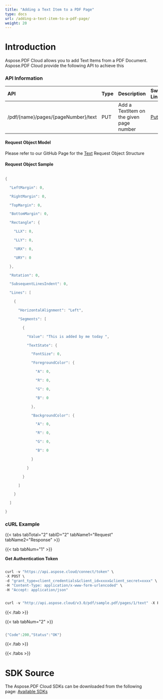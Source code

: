 ```yaml
---
title: "Adding a Text Item to a PDF Page"
type: docs
url: /adding-a-text-item-to-a-pdf-page/
weight: 20
---
```


# **Introduction**
Aspose.PDF Cloud allows you to add Text Items from a PDF Document. Aspose.PDF Cloud provide the following API to achieve this
### **API Information**

|**API**|**Type**|**Description**|**Swagger Link**|
| :- | :- | :- | :- |
|/pdf/{name}/pages/{pageNumber}/text|PUT|Add a TextItem on the given page number|[PutAddText](https://apireference.aspose.cloud/pdf/#!/Text/PutAddText)|
#### **Request Object Model**
Please refer to our GitHub Page for the [Text](https://github.com/aspose-pdf-cloud/aspose-pdf-cloud-dotnet/blob/master/docs/TextRects.md) Request Object Structure
#### **Request Object Sample**
```java

{

  "LeftMargin": 0,

  "RightMargin": 0,

  "TopMargin": 0,

  "BottomMargin": 0,

  "Rectangle": {

    "LLX": 0,

    "LLY": 0,

    "URX": 0,

    "URY": 0

  },

  "Rotation": 0,

  "SubsequentLinesIndent": 0,

  "Lines": [

    {

      "HorizontalAlignment": "Left",

      "Segments": [

        {

          "Value": "This is added by me today ",

          "TextState": {

            "FontSize": 0,

            "ForegroundColor": {

              "A": 0,

              "R": 0,

              "G": 0,

              "B": 0

            },

            "BackgroundColor": {

              "A": 0,

              "R": 0,

              "G": 0,

              "B": 0

            }

          }

        }

      ]

    }

  ]

}

```
### **cURL Example**
{{< tabs tabTotal="2" tabID="2" tabName1="Request" tabName2="Response" >}}

{{< tab tabNum="1" >}}

**Get Authentication Token**

```java

curl -v "https://api.aspose.cloud/connect/token" \
-X POST \
-d "grant_type=client_credentials&client_id=xxxx&client_secret=xxxx" \
-H "Content-Type: application/x-www-form-urlencoded" \
-H "Accept: application/json"

```

```java

curl -v "http://api.aspose.cloud/v3.0/pdf/sample.pdf/pages/1/text" -X PUT -H "Content-Type: application/json" -H "Accept: application/json" -H "Authorization: Bearer 4DRR8_Kw6WKlJc8lAI9HKIB9JrQg_t-WoaSfoGNrtX-hgNg-P1-6ivIGY5H2y9xxclVDtuRdeH0qQ3Me0cuFTP2h9RQe6S1fisay3FuR71pvs8HOavEkFsv4on25PoXvNSgyyXT9jbb23HNYqiSJGBWMq1zyRIbYTsepdMwQnn_DP5KW2w4NjgQjsYcgeW14O-XlPJZxnz59jMN_ooPX02diAxwwJvPab5i36uaZgDSsB9GDI2jGuuYCnIukFWMCixNCzjh4fOvUGfVXGx1bg-0Hk2oYqA_DnzcktOHXC1MBACOlLT6vO23DH2L9hbFhY46uRDyJT-DVK2L-KQKCh2OnD5Dung4VqeDDD1IID1gsigsveFlvW96ucz1va6KcZfIt9_GDXiYAN13BebyIhfc6E0clpIeJ1lpxd3JA-XvBVr86" -d "{'LeftMargin': 0, 'RightMargin': 0, 'TopMargin': 0, 'BottomMargin': 0, 'Rectangle': {'LLX': 0, 'LLY': 0, 'URX': 0, 'URY': 0 }, 'Rotation': 0, 'SubsequentLinesIndent': 0, 'Lines': [{'HorizontalAlignment': 'Left', 'Segments': [{'Value': 'This is added by me today ', 'TextState': {'FontSize': 0, 'ForegroundColor': {'A': 0, 'R': 0, 'G': 0, 'B': 0 }, 'BackgroundColor': {'A': 0, 'R': 0, 'G': 0, 'B': 0 } } } ] } ] }"

```

{{< /tab >}}

{{< tab tabNum="2" >}}

```java

{"Code":200,"Status":"OK"}

```

{{< /tab >}}

{{< /tabs >}}
# **SDK Source**
The Aspose.PDF Cloud SDKs can be downloaded from the following page: [Available SDKs](/available-sdks/)
